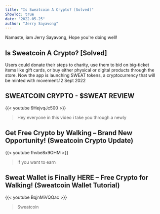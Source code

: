 ```yaml
---
title: "Is Sweatcoin A Crypto? [Solved]"
ShowToc: true 
date: "2022-05-25"
author: "Jerry Sayavong" 
---
```


Namaste, iam Jerry Sayavong, Hope you're doing well!
## Is Sweatcoin A Crypto? [Solved]
Users could donate their steps to charity, use them to bid on big-ticket items like gift cards, or buy either physical or digital products through the store. Now the app is launching SWEAT tokens, a cryptocurrency that will be minted with movement.12 Sept 2022

## SWEATCOIN CRYPTO - $SWEAT REVIEW
{{< youtube 9HejvqJc500 >}}
>Hey everyone in this video i take you through a newly 

## Get Free Crypto by Walking – Brand New Opportunity! (Sweatcoin Crypto Update)
{{< youtube fhvbe8x9OHM >}}
>If you want to earn 

## Sweat Wallet is Finally HERE – Free Crypto for Walking! (Sweatcoin Wallet Tutorial)
{{< youtube BqjnMiVQQac >}}
>Sweatcoin

